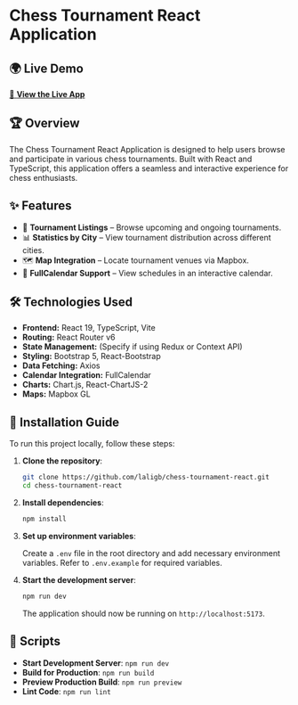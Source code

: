 # Chess Tournament React Application

## 🌍 Live Demo

[🚀 **View the Live App**](https://chess-tournament-react.vercel.app/)

## 🏆 Overview

The Chess Tournament React Application is designed to help users browse and participate in various chess tournaments. Built with React and TypeScript, this application offers a seamless and interactive experience for chess enthusiasts.

## ✨ Features

- 📅 **Tournament Listings** – Browse upcoming and ongoing tournaments.
- 📊 **Statistics by City** – View tournament distribution across different cities.
- 🗺️ **Map Integration** – Locate tournament venues via Mapbox.
- 📆 **FullCalendar Support** – View schedules in an interactive calendar.

## 🛠 Technologies Used

- **Frontend:** React 19, TypeScript, Vite
- **Routing:** React Router v6
- **State Management:** (Specify if using Redux or Context API)
- **Styling:** Bootstrap 5, React-Bootstrap
- **Data Fetching:** Axios
- **Calendar Integration:** FullCalendar
- **Charts:** Chart.js, React-ChartJS-2
- **Maps:** Mapbox GL

## 🚀 Installation Guide

To run this project locally, follow these steps:

1. **Clone the repository**:

   ```bash
   git clone https://github.com/laligb/chess-tournament-react.git
   cd chess-tournament-react
   ```

2. **Install dependencies**:

   ```bash
   npm install
   ```

3. **Set up environment variables**:

   Create a `.env` file in the root directory and add necessary environment variables. Refer to `.env.example` for required variables.

4. **Start the development server**:

   ```bash
   npm run dev
   ```

   The application should now be running on `http://localhost:5173`.

## 📜 Scripts

- **Start Development Server**: `npm run dev`
- **Build for Production**: `npm run build`
- **Preview Production Build**: `npm run preview`
- **Lint Code**: `npm run lint`
